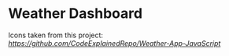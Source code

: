 # Weather Dashboard


 Icons taken from this project: *https://github.com/CodeExplainedRepo/Weather-App-JavaScript*
 
